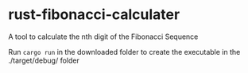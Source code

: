 # rust-fibonacci-calculater
A tool to calculate the nth digit of the Fibonacci Sequence

Run `cargo run` in the downloaded folder to create the executable in the ./target/debug/ folder

